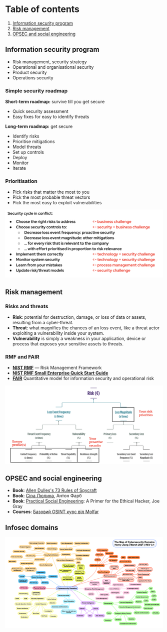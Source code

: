 # Table of contents
1. [Information security program](#infosec-program)
2. [Risk management](#risk-management)
3. [OPSEC and social engineering](#opsec-and-soc-engineering)

<a name="infosec-program"></a>
## Information security program

* Risk management, security strategy
* Operational and organisational security
* Product security
* Operations security

### Simple security roadmap

**Short-term roadmap:** survive till you get secure

* Quick security assessment
* Easy fixes for easy to identify threats


**Long-term roadmap:** get secure

* Identify risks
* Prioritise mitigations
* Model threats
* Set up controls 
* Deploy
* Monitor
* Iterate
  
### Prioritisation

- Pick risks that matter the most to you
- Pick the most probable threat vectors
- Pick the most easy to exploit vulnerabilities

![security program](/pics/security-program.png)

<a name="risk-management"></a>
## Risk management

### Risks and threats

- **Risk**: potential for destruction, damage, or loss of data or assets, resulting from a cyber-threat.
- **Threat**: what magnifies the chances of an loss event, like a threat actor exploiting a vulnerability inside your system.
- **Vulnerability** is simply a weakness in your application, device or process that exposes your sensitive assets to threats.

### RMF and FAIR

* **[NIST RMF](https://csrc.nist.gov/projects/risk-management)** — Risk Management Framework
* **[NIST RMF Small Enterprise Quick Start Guide](https://nvlpubs.nist.gov/nistpubs/SpecialPublications/NIST.SP.1314.pdf)**
* **[FAIR](https://www.fairinstitute.org/fair-risk-management)** Quantitative model for information security and operational risk

![fair analysis](/pics/fair-analysis.png)


<a name="opsec-and-soc-engineering"></a>
## OPSEC and social engineering

* **Book**: [Allen Dulles's 73 Rules of Spycraft](https://grugq.github.io/resources/Dulles%20on%20Tradecraft.pdf)
* **Book**: [Сіра Людина](https://antonfarb.com/greymanebook), Антон Фарб
* **Book**: [Practical Social Engineering](https://www.amazon.com/Practical-Social-Engineering-Joe-Gray/dp/171850098X): A Primer for the Ethical Hacker, Joe Gray
* **Courses**: [Базовий OSINT курс від Molfar](https://www.udemy.com/course/osint-molfar/)

## Infosec domains

![infosec domains](/pics/infosec-domains.png ) 
